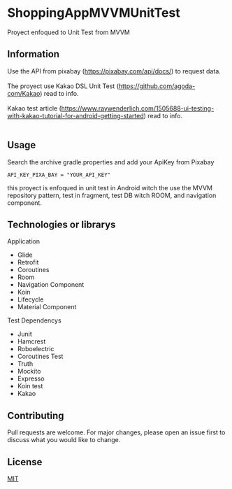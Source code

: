 # ShoppingAppMVVMUnitTest
Proyect enfoqued to Unit Test from MVVM


## Information

Use the API from pixabay (https://pixabay.com/api/docs/) to request data.</br></br>
The proyect use Kakao DSL Unit Test (https://github.com/agoda-com/Kakao) read to info.</br></br>
Kakao test article (https://www.raywenderlich.com/1505688-ui-testing-with-kakao-tutorial-for-android-getting-started) read to info.</br></br>


## Usage

Search the archive gradle.properties and add your ApiKey from Pixabay

```gradle.properties
API_KEY_PIXA_BAY = "YOUR_API_KEY"
```
this proyect is enfoqued in unit test in Android witch the use the MVVM repository pattern, test in fragment, test DB witch ROOM, and navigation component.

## Technologies or librarys

Application
- Glide
- Retrofit
- Coroutines
- Room
- Navigation Component
- Koin 
- Lifecycle
- Material Component

Test Dependencys
- Junit
- Hamcrest
- Roboelectric
- Coroutines Test
- Truth
- Mockito
- Expresso
- Koin test
- Kakao



## Contributing
Pull requests are welcome. For major changes, please open an issue first to discuss what you would like to change.


## License
[MIT](https://choosealicense.com/licenses/mit/)
